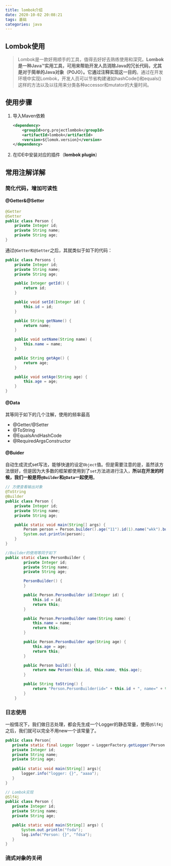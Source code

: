```yaml
---
title: lombok介绍
date: 2020-10-02 20:08:21
tags: 基础
categories: java
---
```


## Lombok使用

> Lombok是一款好用顺手的工具，值得去好好去熟练使用和深究。**Lombok是一种Java™实用工具，可用来帮助开发人员消除Java的冗长代码，尤其是对于简单的Java对象（POJO）。它通过注释实现这一目的**。通过在开发环境中实现Lombok，开发人员可以节省构建诸如hashCode()和equals()这样的方法以及以往用来分类各种accessor和mutator的大量时间。

<!--more-->

## 使用步骤

1. 导入Maven依赖

   ```xml
   <dependency>
       <groupId>org.projectlombok</groupId>
       <artifactId>lombok</artifactId>
       <version>${lomok.version}</version>
   </dependency>
   ```

2. 在IDE中安装对应的插件（**lombok plugin**）

## 常用注解详解

### 简化代码，增加可读性

#### @Getter&@Setter

```java
@Getter
@Setter
public class Person {
    private Integer id;
    private String name;
    private String age;
}
```

通过`@Getter和@Setter`之后，其就类似于如下的代码：

```java
public class Persons {
    private Integer id;
    private String name;
    private String age;

    public Integer getId() {
        return id;
    }

    public void setId(Integer id) {
        this.id = id;
    }

    public String getName() {
        return name;
    }

    public void setName(String name) {
        this.name = name;
    }

    public String getAge() {
        return age;
    }

    public void setAge(String age) {
        this.age = age;
    }
}
```

#### @Data

其等同于如下的几个注解，使用的频率最高

- @Getter/@Setter
- @ToString
- @EqualsAndHashCode
- @RequiredArgsConstructor



#### @Buider

自动生成流式set写法，能够快速的设定`Object`值。但是需要注意的是，虽然该方法很好，但是因为大多数的框架都使用到了`set`方法进进行注入，**所以在开发的时候，我们一般是将`@Builder`和`@Data`一起使用**。

```java
// 方便查看输出对象
@ToString
@Builder
public class Person {
    private Integer id;
    private String name;
    private String age;

    public static void main(String[] args) {
        Person person = Person.builder().age("11").id(1).name("wkk").build();
        System.out.println(person);
    }
}

//Builder的使用等同于如下
public static class PersonBuilder {
        private Integer id;
        private String name;
        private String age;

        PersonBuilder() {
        }

        public Person.PersonBuilder id(Integer id) {
            this.id = id;
            return this;
        }

        public Person.PersonBuilder name(String name) {
            this.name = name;
            return this;
        }

        public Person.PersonBuilder age(String age) {
            this.age = age;
            return this;
        }

        public Person build() {
            return new Person(this.id, this.name, this.age);
        }

        public String toString() {
            return "Person.PersonBuilder(id=" + this.id + ", name=" + this.name + ", age=" + this.age + ")";
        }
    }
```



### 日志使用

一般情况下，我们做日志处理，都会先生成一个Logger的静态常量，使用`@Slf4j`之后，我们就可以完全不用new一个该常量了。

 ```java
public class Person{
    private static final Logger logger = LoggerFactory.getLogger(Person.class);
    private Integer id;
    private String name;
    private String age;
  
  	public static void main(String[] args){
      	logger.info("logger: {}", "aaaa");
    }
}

// Lombok实现
@Slf4j
public class Person {
    private Integer id;
    private String name;
    private String age;

    public static void main(String[] args) {
        System.out.println("fsda");
        log.info("Person: {}", "fdsa");
    }
}
 ```



### ~~流式对象的关闭~~



